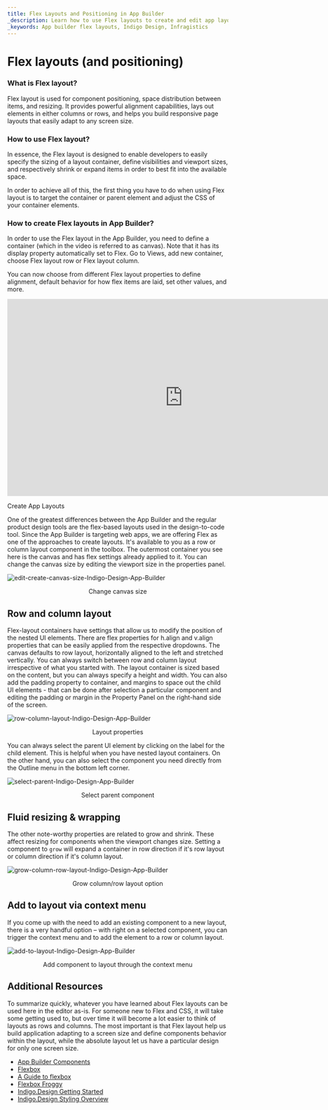 ```yaml
---
title: Flex Layouts and Positioning in App Builder
_description: Learn how to use Flex layouts to create and edit app layouts in App Builder. It's available to you as a row or column layout component in the toolbox.
_keywords: App builder flex layouts, Indigo Design, Infragistics
---
```


# Flex layouts (and positioning) 
### What is Flex layout?  
Flex layout is used for component positioning, space distribution between items, and resizing. It provides powerful alignment capabilities, lays out elements in either columns or rows, and helps you build responsive page layouts that easily adapt to any screen size.

### How to use Flex layout? 
In essence, the Flex layout is designed to enable developers to easily specify the sizing of a layout container, define visibilities and viewport sizes, and respectively shrink or expand items in order to best fit into the available space.

In order to achieve all of this, the first thing you have to do when using Flex layout is to target the container or parent element and adjust the CSS of your container elements.  

### How to create Flex layouts in App Builder? 
In order to use the Flex layout in the App Builder, you need to define a container (which in the video is referred to as canvas). Note that it has its display property automatically set to Flex. Go to Views, add new container, choose Flex layout row or Flex layout column. 

You can now choose from different Flex layout properties to define alignment, default behavior for how flex items are laid, set other values, and more. 

<section class="video-container">
    <div>
        <div class="video-container__item">
            <iframe width="800" height="450" src="https://www.youtube.com/embed/BRkaSYr7qHU?si=74eY9-rqm90A8kmh&list=UULF8cj8_eJROxAXsOjhbvduLw" frameborder="0" allowfullscreen></iframe>
        </div>
        <p> Create App Layouts</p>
    </div>
</section>

One of the greatest differences between the App Builder and the regular product design tools are the flex-based layouts used in the design-to-code tool. Since the App Builder is targeting web apps, we are offering Flex as one of the approaches to create layouts. It's available to you as a row or column layout component in the toolbox. The outermost container you see here is the canvas and has flex settings already applied to it. You can change the canvas size by editing the viewport size in the properties panel. 

![edit-create-canvas-size-Indigo-Design-App-Builder](../images/edit-create-canvas-size-Indigo-Design-App-Builder.gif)
<p style="text-align:center;">Change canvas size</p>

## Row and column layout 

Flex-layout containers have settings that allow us to modify the position of the nested UI elements. There are flex properties for h.align and v.align properties that can be easily applied from the respective dropdowns. The canvas defaults to row layout, horizontally aligned to the left and stretched vertically. You can always switch between row and column layout irrespective of what you started with. The layout container is sized based on the content, but you can always specify a height and width. You can also add the padding property to container, and margins to space out the child UI elements - that can be done after selection a particular component and editing the padding or margin in the Property Panel on the right-hand side of the screen.

![row-column-layout-Indigo-Design-App-Builder](../images/row-column-layout-Indigo-Design-App-Builder.gif)
<p style="text-align:center;">Layout properties</p>

You can always select the parent UI element by clicking on the label for the child element. This is helpful when you have nested layout containers. On the other hand, you can also select the component you need directly from the Outline menu in the bottom left corner.  

![select-parent-Indigo-Design-App-Builder](../images/select-parent-Indigo-Design-App-Builder.gif)
<p style="text-align:center;">Select parent component</p>

## Fluid resizing & wrapping 

The other note-worthy properties are related to grow and shrink. These affect resizing for components when the viewport changes size. Setting a component to `grow` will expand a container in row direction if it's row layout or column direction if it's column layout.  
 
![grow-column-row-layout-Indigo-Design-App-Builder](../images/grow-column-row-layout-Indigo-Design-App-Builder.gif)
<p style="text-align:center;">Grow column/row layout option</p>


## Add to layout via context menu 

If you come up with the need to add an existing component to a new layout, there is a very handful option – with right on a selected component, you can trigger the context menu and to add the element to a row or column layout.  

![add-to-layout-Indigo-Design-App-Builder](../images/add-to-layout-Indigo-Design-App-Builder.gif)
<p style="text-align:center;">Add component to layout through the context menu</p>

## Additional Resources

To summarize quickly, whatever you have learned about Flex layouts can be used here in the editor as-is. For someone new to Flex and CSS, it will take some getting used to, but over time it will become a lot easier to think of layouts as rows and columns. The most important is that Flex layout help us build application adapting to a screen size and define components behavior within the layout, while the absolute layout let us have a particular design for only one screen size. 

<div class="divider--half"></div>

* [App Builder Components](../indigo-design-app-builder-components.md)
* [Flexbox](https://developer.mozilla.org/en-US/docs/Learn/CSS/CSS_layout/Flexbox)
* [A Guide to flexbox](https://css-tricks.com/snippets/css/a-guide-to-flexbox/)
* [Flexbox Froggy](https://flexboxfroggy.com/)
* [Indigo.Design Getting Started](https://www.infragistics.com/products/indigo-design/help/getting-started)
* [Indigo.Design Styling Overview](https://www.infragistics.com/products/indigo-design/help/style/styling-overview)
